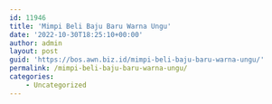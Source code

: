 ```yaml
---
id: 11946
title: 'Mimpi Beli Baju Baru Warna Ungu'
date: '2022-10-30T18:25:10+00:00'
author: admin
layout: post
guid: 'https://bos.awn.biz.id/mimpi-beli-baju-baru-warna-ungu/'
permalink: /mimpi-beli-baju-baru-warna-ungu/
categories:
    - Uncategorized
---
```


